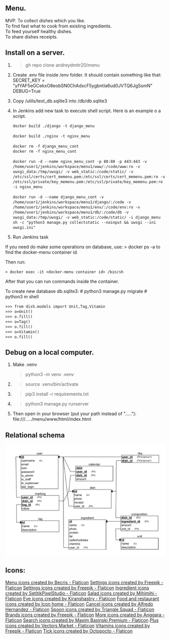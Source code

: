 ## Menu.

MVP.
To collect dishes which you like. <br>
To find fast what to cook from existing
ingredients. <br>
To feed yourself healthy dishes. <br>
To share dishes
receipts.

## Install on a server.

1.  > gh repo clone andreydmitr20/menu

2.  Create .env file inside /env folder.
    It should contain something like that:
    SECRET_KEY = "yfYAF5eGCekxO8eobSN0ChAdscF5ygbntIa6ud0JVTQ6JgSsmN"
    DEBUG=True

3.  Copy /utils/test_db.sqlite3 into /db/db.sqlite3

4.  In Jenkins add new task to execute shell script.
    Here is an example o a script.

        docker build ./django -t django_menu

        docker build ./nginx -t nginx_menu

        docker rm -f django_menu_cont
        docker rm -f nginx_menu_cont

        docker run -d --name nginx_menu_cont -p 80:80 -p 443:443 -v /home/user1/jenkins/workspace/menu1/www/:/code/www:ro -v uwsgi_data:/tmp/uwsgi/ -v web_static:/code/static/ -v /etc/ssl/certs/cert_memenu.pem:/etc/ssl/certs/cert_memenu.pem:ro -v /etc/ssl/private/key_memenu.pem:/etc/ssl/private/key_memenu.pem:ro -i nginx_menu

        docker run -d --name django_menu_cont -v /home/user1/jenkins/workspace/menu1/django/:/code -v /home/user1/jenkins/workspace/menu1/env/:/code/env:ro -v /home/user1/jenkins/workspace/menu1/db/:/code/db -v uwsgi_data:/tmp/uwsgi/ -v web_static:/code/static/ -i django_menu sh -c "python3 manage.py collectstatic --noinput && uwsgi --ini uwsgi.ini"

5.  Run Jenkins task

If you need do make some operations on database, use: > docker ps -a
to find the docker-menu container id.

Then run:

    > docker exec -it <docker-menu container id> /bin/sh

After that you can run commands inside the container.

To create new database db.sqlite3:
\# python3 manage.py migrate
\# python3 m shell

    >>> from dish.models import Unit,Tag,Vitamin
    >>> o=Unit()
    >>> o.fill()
    >>> o=Tag()
    >>> o.fill()
    >>> o=Vitamin()
    >>> o.fill()

## Debug on a local computer.

1. Make .venv

   > python3 -m venv .venv

2. > source .venv/bin/activate

3. > pip3 install -r requirements.txt

4. > python3 manage.py runserver

5. Then open in your browser (put your path instead of "....."):
   file:///...../menu/www/html/index.html

## Relational schema

<img src="./doc/rs.png">

## Icons:

<a href="https://www.flaticon.com/free-icons/menu" title="menu icons">Menu icons created by Becris - Flaticon</a>
<a href="https://www.flaticon.com/free-icons/settings" title="settings icons">Settings icons created by Freepik - Flaticon</a>
<a href="https://www.flaticon.com/free-icons/settings" title="settings icons">Settings icons created by Freepik - Flaticon</a>
<a href="https://www.flaticon.com/free-icons/ingredient" title="ingredient icons">Ingredient icons created by SetitikPixelStudio - Flaticon</a>
<a href="https://www.flaticon.com/free-icons/salad" title="salad icons">Salad icons created by Mihimihi - Flaticon</a>
<a href="https://www.flaticon.com/free-icons/eye" title="eye icons">Eye icons created by Kiranshastry - Flaticon</a>
<a href="https://www.flaticon.com/free-icons/food-and-restaurant" title="food and restaurant icons">Food and restaurant icons created by Icon home - Flaticon</a>
<a href="https://www.flaticon.com/free-icons/cancel" title="cancel icons">Cancel icons created by Alfredo Hernandez - Flaticon</a>
<a href="https://www.flaticon.com/free-icons/spoon" title="spoon icons">Spoon icons created by Triangle Squad - Flaticon</a>
<a href="https://www.flaticon.com/free-icons/brands" title="brands icons">Brands icons created by Freepik - Flaticon</a>
<a href="https://www.flaticon.com/free-icons/more" title="more icons">More icons created by Anggara - Flaticon</a>
<a href="https://www.flaticon.com/free-icons/search" title="search icons">Search icons created by Maxim Basinski Premium - Flaticon</a>
<a href="https://www.flaticon.com/free-icons/plus" title="plus icons">Plus icons created by Vectors Market - Flaticon</a>
<a href="https://www.flaticon.com/free-icons/vitamins" title="vitamins icons">Vitamins icons created by Freepik - Flaticon</a>
<a href="https://www.flaticon.com/free-icons/tick" title="tick icons">Tick icons created by Octopocto - Flaticon</a>
